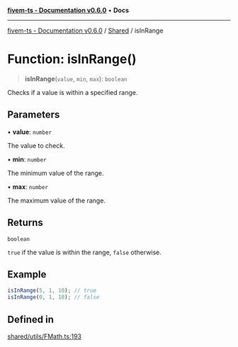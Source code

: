 [**fivem-ts - Documentation v0.6.0**](../../../README.md) • **Docs**

***

[fivem-ts - Documentation v0.6.0](../../../README.md) / [Shared](../README.md) / isInRange

# Function: isInRange()

> **isInRange**(`value`, `min`, `max`): `boolean`

Checks if a value is within a specified range.

## Parameters

• **value**: `number`

The value to check.

• **min**: `number`

The minimum value of the range.

• **max**: `number`

The maximum value of the range.

## Returns

`boolean`

`true` if the value is within the range, `false` otherwise.

## Example

```ts
isInRange(5, 1, 10); // true
isInRange(0, 1, 10); // false
```

## Defined in

[shared/utils/FMath.ts:193](https://github.com/Purpose-Dev/fivem-ts/blob/main/src/shared/utils/FMath.ts#L193)
